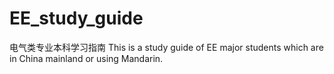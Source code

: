 # EE_study_guide
电气类专业本科学习指南
This is a study guide of EE major students which are in China mainland or using Mandarin.
